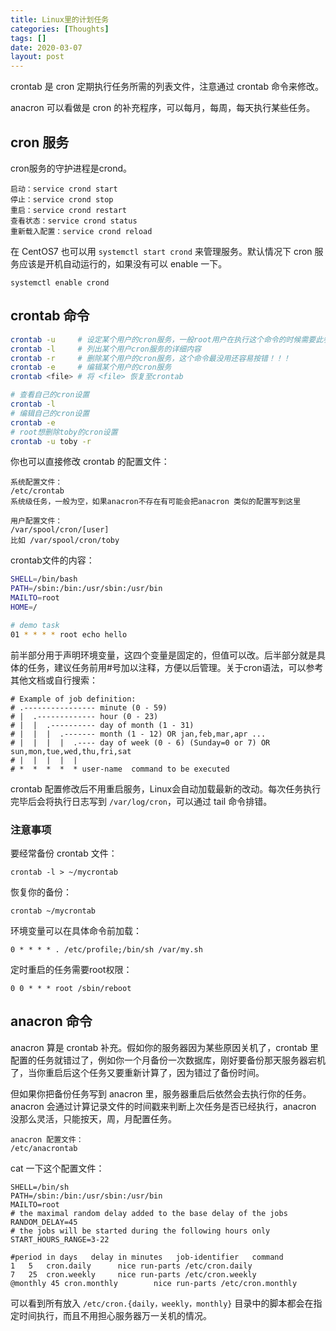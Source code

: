 ```yaml
---
title: Linux里的计划任务
categories: [Thoughts]
tags: []
date: 2020-03-07
layout: post
---
```


crontab 是 cron 定期执行任务所需的列表文件，注意通过 crontab 命令来修改。

anacron 可以看做是 cron 的补充程序，可以每月，每周，每天执行某些任务。

<!-- more -->

## cron 服务

cron服务的守护进程是crond。

```
启动：service crond start
停止：service crond stop
重启：service crond restart
查看状态：service crond status
重新载入配置：service crond reload
```

在 CentOS7 也可以用 `systemctl start crond` 来管理服务。默认情况下 cron 服务应该是开机自动运行的，如果没有可以 enable 一下。

```
systemctl enable crond
```

## crontab 命令

```sh
crontab -u     # 设定某个用户的cron服务，一般root用户在执行这个命令的时候需要此参数
crontab -l     # 列出某个用户cron服务的详细内容
crontab -r     # 删除某个用户的cron服务，这个命令最没用还容易按错！！！
crontab -e     # 编辑某个用户的cron服务 
crontab <file> # 将 <file> 恢复至crontab

# 查看自己的cron设置
crontab -l
# 编辑自己的cron设置
crontab -e
# root想删除toby的cron设置
crontab -u toby -r
```

你也可以直接修改 crontab 的配置文件：

```
系统配置文件：
/etc/crontab
系统级任务，一般为空，如果anacron不存在有可能会把anacron 类似的配置写到这里

用户配置文件：
/var/spool/cron/[user]
比如 /var/spool/cron/toby
```

crontab文件的内容：

```sh
SHELL=/bin/bash
PATH=/sbin:/bin:/usr/sbin:/usr/bin
MAILTO=root
HOME=/

# demo task
01 * * * * root echo hello
```

前半部分用于声明环境变量，这四个变量是固定的，但值可以改。后半部分就是具体的任务，建议任务前用#号加以注释，方便以后管理。关于cron语法，可以参考其他文档或自行搜索：

```
# Example of job definition:
# .---------------- minute (0 - 59)
# |  .------------- hour (0 - 23)
# |  |  .---------- day of month (1 - 31)
# |  |  |  .------- month (1 - 12) OR jan,feb,mar,apr ...
# |  |  |  |  .---- day of week (0 - 6) (Sunday=0 or 7) OR sun,mon,tue,wed,thu,fri,sat
# |  |  |  |  |
# *  *  *  *  * user-name  command to be executed
```

crontab 配置修改后不用重启服务，Linux会自动加载最新的改动。每次任务执行完毕后会将执行日志写到 `/var/log/cron`，可以通过 tail 命令排错。

### 注意事项

要经常备份 crontab 文件：

```
crontab -l > ~/mycrontab
```

恢复你的备份：

```
crontab ~/mycrontab
```

环境变量可以在具体命令前加载：

```
0 * * * * . /etc/profile;/bin/sh /var/my.sh
```

定时重启的任务需要root权限：

```
0 0 * * * root /sbin/reboot
```

## anacron 命令

anacron 算是 crontab 补充。假如你的服务器因为某些原因关机了，crontab 里配置的任务就错过了，例如你一个月备份一次数据库，刚好要备份那天服务器宕机了，当你重启后这个任务又要重新计算了，因为错过了备份时间。

但如果你把备份任务写到 anacron 里，服务器重启后依然会去执行你的任务。anacron 会通过计算记录文件的时间戳来判断上次任务是否已经执行，anacron 没那么灵活，只能按天，周，月配置任务。

```
anacron 配置文件： 
/etc/anacrontab
```

cat 一下这个配置文件：

```
SHELL=/bin/sh
PATH=/sbin:/bin:/usr/sbin:/usr/bin
MAILTO=root
# the maximal random delay added to the base delay of the jobs
RANDOM_DELAY=45
# the jobs will be started during the following hours only
START_HOURS_RANGE=3-22

#period in days   delay in minutes   job-identifier   command
1	5	cron.daily		nice run-parts /etc/cron.daily
7	25	cron.weekly		nice run-parts /etc/cron.weekly
@monthly 45	cron.monthly		nice run-parts /etc/cron.monthly
```

可以看到所有放入 `/etc/cron.{daily，weekly，monthly}` 目录中的脚本都会在指定时间执行，而且不用担心服务器万一关机的情况。
